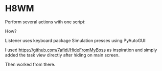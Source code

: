 # H8WM

Perform several actions with one script:

How? 

Listener uses keyboard package
Simulation presses using PyAutoGUI

I used https://github.com/7afidi/HideFromMyBoss as inspiration and simply added the task view directly after hiding on main screen. 

Then worked from there. 


